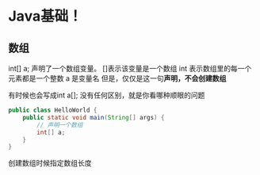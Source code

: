 # Java基础！

## 数组

int[] a; 声明了一个数组变量。
[]表示该变量是一个数组
int 表示数组里的每一个元素都是一个整数
a 是变量名
但是，仅仅是这一句**声明，不会创建数组**

有时候也会写成int a[]; 没有任何区别，就是你看哪种顺眼的问题

```java
public class HelloWorld {
	public static void main(String[] args) {
		// 声明一个数组
		int[] a;
	}
}

```

创建数组时候指定数组长度